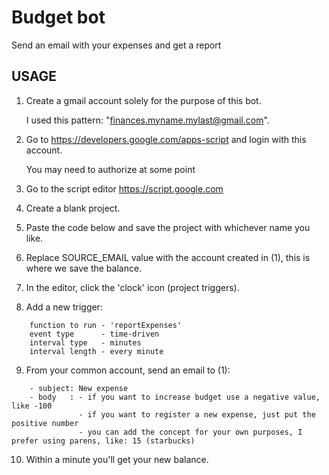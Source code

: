 # Budget bot
Send an email with your expenses and get a report

## USAGE
1. Create a gmail account solely for the purpose of this bot.

    I used this pattern: "finances.myname.mylast@gmail.com".

2. Go to https://developers.google.com/apps-script and login with this account.

    You may need to authorize at some point

3. Go to the script editor https://script.google.com

4. Create a blank project.

5. Paste the code below and save the project with whichever name you like.

6. Replace SOURCE_EMAIL value with the account created in (1), this is where we save the balance.

7. In the editor, click the 'clock' icon (project triggers).

8. Add a new trigger:

```
    function to run - 'reportExpenses'
    event type      - time-driven
    interval type   - minutes
    interval length - every minute
```

9. From your common account, send an email to (1):

```
    - subject: New expense
    - body   : - if you want to increase budget use a negative value, like -100
               - if you want to register a new expense, just put the positive number
               - you can add the concept for your own purposes, I prefer using parens, like: 15 (starbucks)
```

10. Within a minute you'll get your new balance.